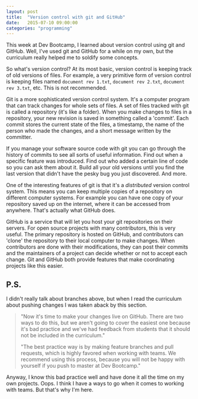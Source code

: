 ```yaml
---
layout: post
title:  "Version control with git and GitHub"
date:   2015-07-10 09:00:00
categories: "programming"
---
```


This week at Dev Bootcamp, I learned about version control using git and GitHub. Well, I've used git and GitHub for a while on my own, but the curriculum really helped me to soldify some concepts.

So what's version control? At its most basic, version control is keeping track of old versions of files. For example, a very primitive form of version control is keeping files named `document rev 1.txt`, `document rev 2.txt`, `document rev 3.txt`, etc. This is not recommended.

Git is a more sophisticated version control system. It's a computer program that can track changes for whole sets of files. A set of files tracked with git is called a repository (it's like a folder). When you make changes to files in a repository, your new revision is saved in something called a 'commit'. Each commit stores the current state of the files, a timestamp, the name of the person who made the changes, and a short message written by the committer.

If you manage your software source code with git you can go through the history of commits to see all sorts of useful information. Find out when a specific feature was introduced. Find out who added a certain line of code so you can ask them about it. Build all your old versions until you find the last version that didn't have the pesky bug you just discovered. And more.

One of the interesting features of git is that it's a _distributed_ version control system. This means you can keep multiple copies of a repository on different computer systems. For example you can have one copy of your repository saved up on the internet, where it can be accessed from anywhere. That's actually what GitHub does.

GitHub is a service that will let you host your git repositories on their servers. For open source projects with many contributors, this is very useful. The primary repository is hosted on GitHub, and contributors can 'clone' the repository to their local computer to make changes. When contributors are done with their modifications, they can post their commits and the maintainers of a project can decide whether or not to accept each change. Git and GitHub both provide features that make coordinating projects like this easier.

## P.S.

I didn't really talk about branches above, but when I read the curriculum about pushing changes I was taken aback by this section.

> "Now it's time to make your changes live on GitHub. There are two ways to do this, but we aren't going to cover the easiest one because it's bad practice and we've had feedback from students that it should not be included in the curriculum."
> 
> "The best practice way is by making feature branches and pull requests, which is highly favored when working with teams. We recommend using this process, because you will not be happy with yourself if you push to master at Dev Bootcamp."

Anyway, I know this bad practice well and have done it all the time on my own projects. Oops. I think I have a ways to go when it comes to working with teams. But that's why I'm here.
